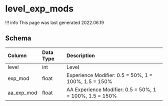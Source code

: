# level_exp_mods

!!! info
	This page was last generated 2022.06.19

## Schema

| Column | Data Type | Description |
| :--- | :--- | :--- |
| level | int | Level |
| exp_mod | float | Experience Modifier: 0.5 = 50%, 1 = 100%, 1.5 = 150% |
| aa_exp_mod | float | AA Experience Modifier: 0.5 = 50%, 1 = 100%, 1.5 = 150% |

